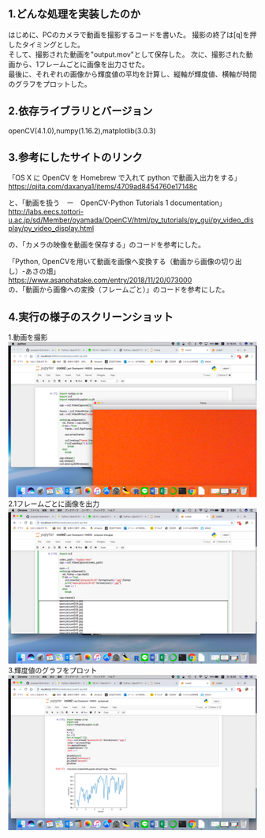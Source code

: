1.どんな処理を実装したのか
--------------
はじめに、PCのカメラで動画を撮影するコードを書いた。
撮影の終了は[q]を押したタイミングとした。  
そして、撮影された動画を"output.mov"として保存した。
次に、撮影された動画から、1フレームごとに画像を出力させた。  
最後に、それぞれの画像から輝度値の平均を計算し、縦軸が輝度値、横軸が時間のグラフをプロットした。  
 
2.依存ライブラリとバージョン
-------------
openCV(4.1.0),numpy(1.16.2),matplotlib(3.0.3)
  
3.参考にしたサイトのリンク
-------------
 「OS X に OpenCV を Homebrew で入れて python で動画入出力をする」  
 https://qiita.com/daxanya1/items/4709ad8454760e17148c
 
 と、「動画を扱う　ー　OpenCV-Python Tutorials 1 documentation」
 http://labs.eecs.tottori-u.ac.jp/sd/Member/oyamada/OpenCV/html/py_tutorials/py_gui/py_video_display/py_video_display.html
 
 の、「カメラの映像を動画を保存する」のコードを参考にした。  
 
 「Python, OpenCVを用いて動画を画像へ変換する（動画から画像の切り出し）-あさの畑」  
 https://www.asanohatake.com/entry/2018/11/20/073000  
 の、「動画から画像への変換（フレームごと）」のコードを参考にした。  

4.実行の様子のスクリーンショット
-------------
1.動画を撮影  
![1-1](/1-1.png)
2.1フレームごとに画像を出力
![1-2](/1-2.png)
3.輝度値のグラフをプロット
![1-3](/1-3.png)
